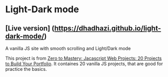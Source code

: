 # Light-Dark mode

## [Live version] (https://dhadhazi.github.io/light-dark-mode/)

A vanilla JS site with smooth scrolling and Light/Dark mode

This project is from [Zero to Mastery: Jacascript Web Projects: 20 Projects to Build Your Portfolio](https://academy.zerotomastery.io/p/javascript-projects). It containes 20 vanilla JS projects, that are good for practice the basics.
